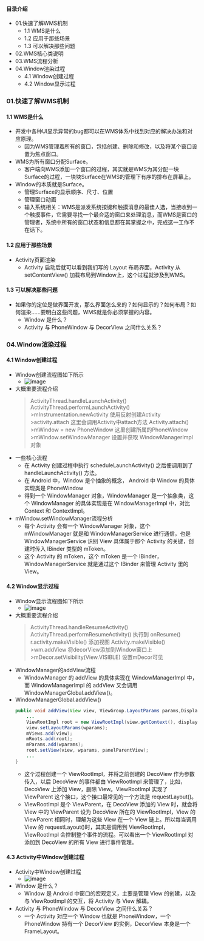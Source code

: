 #### 目录介绍
- 01.快速了解WMS机制
    - 1.1 WMS是什么
    - 1.2 应用于那些场景
    - 1.3 可以解决那些问题
- 02.WMS核心类说明
- 03.WMS流程分析
- 04.Window渲染过程
    - 4.1 Window创建过程
    - 4.2 Window显示过程



### 01.快速了解WMS机制
#### 1.1 WMS是什么
- 开发中各种UI显示异常的bug都可以在WMS体系中找到对应的解决办法和对应原理。
    - 因为WMS管理着所有的窗口，包括创建、删除和修改，以及将某个窗口设置为焦点窗口。
- WMS为所有窗口分配Surface。
    - 客户端向WMS添加一个窗口的过程，其实就是WMS为其分配一块Surface的过程，一块块Surface在WMS的管理下有序的排布在屏幕上。
- Window的本质就是Surface。
    - 管理Surface的显示顺序、尺寸、位置
    - 管理窗口动画
    - 输入系统相关：WMS是派发系统按键和触摸消息的最佳人选，当接收到一个触摸事件，它需要寻找一个最合适的窗口来处理消息，而WMS是窗口的管理者，系统中所有的窗口状态和信息都在其掌握之中，完成这一工作不在话下。



#### 1.2 应用于那些场景
- Activity页面渲染
    - Activity 启动后就可以看到我们写的 Layout 布局界面，Activity 从 setContentView() 加载布局到Window上，这个过程就涉及到WMS。



#### 1.3 可以解决那些问题
- 如果你的定位是做界面开发，那么界面怎么来的？如何显示的？如何布局？如何渲染……要明白这些问题，WMS就是你必须掌握的内容。
    - Window 是什么？
    - Activity 与 PhoneWindow 与 DecorView 之间什么关系？



### 04.Window渲染过程
#### 4.1 Window创建过程
- Window创建流程图如下所示
    - ![image](https://imgconvert.csdnimg.cn/aHR0cDovL2ltZy5ibG9nLmNzZG4ubmV0LzIwMTgwMzAxMTAyMjExNDkz)
- 大概重要流程介绍
    >ActivityThread.handleLaunchActivity()
    >ActivityThread.performLaunchActivity()
        >mInstrumentation.newActivity 使用反射创建Activity
        >activity.attach 这里会调用Activity中attach方法
    >Activity.attach()
         >mWindow = new PhoneWindow 这里创建所属的PhoneWindow
         >mWindow.setWindowManager  设置并获取 WindowManagerImpl 对象
- 一些核心流程
    - 在 Activity 创建过程中执行 scheduleLaunchActivity() 之后便调用到了 handleLaunchActivity() 方法。
    - 在 Android 中，Window 是个抽象的概念， Android 中 Window 的具体实现类是 PhoneWindow
    - 得到一个 WindowManager 对象，WindowManager 是一个抽象类，这个 WindowManager 的具体实现是在 WindowManagerImpl 中，对比 Context 和 ContextImpl。
- mWindow.setWindowManager流程分析
    - 每个 Activity 会有一个 WindowManager 对象，这个 mWindowManager 就是和 WindowManagerService 进行通信，也是 WindowManagerService 识别 View 具体属于那个 Activity 的关键，创建时传入 IBinder 类型的 mToken。
    - 这个 Activity 的 mToken，这个 mToken 是一个 IBinder，WindowManagerService 就是通过这个 IBinder 来管理 Activity 里的 View。



#### 4.2 Window显示过程
- Window显示流程图如下所示
    - ![image](https://imgconvert.csdnimg.cn/aHR0cDovL2ltZy5ibG9nLmNzZG4ubmV0LzIwMTgwMzAxMTAyMjUyOTk1)
- 大概重要流程介绍
    >ActivityThread.handleResumeActivity()
    >ActivityThread.performResumeActivity()     执行到 onResume()
    >r.activity.makeVisible()   添加视图
    >Activity.makeVisible()     
         >wm.addView   将decorView添加到Window窗口上
         >mDecor.setVisibility(View.VISIBLE)    设置mDecor可见
- WindowManager的addView流程
    - WindowManager 的 addView 的具体实现在 WindowManagerImpl 中，而 WindowManagerImpl 的 addView 又会调用 WindowManagerGlobal.addView()。
- WindowManagerGlobal.addView()
    ``` java
    public void addView(View view, ViewGroup.LayoutParams params,Display display, Window parentWindow) {
        ...
        ViewRootImpl root = new ViewRootImpl(view.getContext(), display);        
        view.setLayoutParams(wparams);    
        mViews.add(view);    
        mRoots.add(root);    
        mParams.add(wparams);        
        root.setView(view, wparams, panelParentView);
        ...
    }
    ```
    - 这个过程创建一个 ViewRootImpl，并将之前创建的 DecoView 作为参数传入，以后 DecoView 的事件都由 ViewRootImpl 来管理了，比如，DecoView 上添加 View，删除 View。ViewRootImpl 实现了 ViewParent 这个接口，这个接口最常见的一个方法是 requestLayout()。
    - ViewRootImpl 是个 ViewParent，在 DecoView 添加的 View 时，就会将 View 中的 ViewParent 设为 DecoView 所在的 ViewRootImpl，View 的 ViewParent 相同时，理解为这些 View 在一个 View 链上。所以每当调用 View 的 requestLayout()时，其实是调用到 ViewRootImpl，ViewRootImpl 会控制整个事件的流程。可以看出一个 ViewRootImpl 对添加到 DecoView 的所有 View 进行事件管理。



#### 4.3 Activity中Window创建过程
- Activity中Window创建过程
    - ![image](https://imgconvert.csdnimg.cn/aHR0cDovL2ltZy5ibG9nLmNzZG4ubmV0LzIwMTgwMzAxMTAyMzE3ODMx)
- Window 是什么？
    - Window 是 Android 中窗口的宏观定义，主要是管理 View 的创建，以及与 ViewRootImpl 的交互，将 Activity 与 View 解耦。
- Activity 与 PhoneWindow 与 DecorView 之间什么关系？
    - 一个 Activity 对应一个 Window 也就是 PhoneWindow，一个 PhoneWindow 持有一个 DecorView 的实例，DecorView 本身是一个 FrameLayout。



